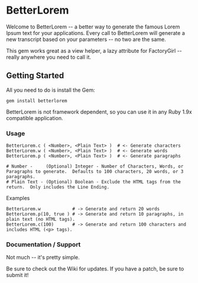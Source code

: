 # BetterLorem #

Welcome to BetterLorem -- a better way to generate the famous Lorem Ipsum text for your applications.  Every call to BetterLorem will generate a new transcript based on your parameters -- no two are the same.

This gem works great as a view helper, a lazy attribute for FactoryGirl -- really anywhere you need to call it.


## Getting Started ##

All you need to do is install the Gem:

    gem install betterlorem

BetterLorem is not framework dependent, so you can use it in any Ruby 1.9x compatible application.


### Usage ###

    BetterLorem.c ( <Number>, <Plain Text> )  # <- Generate characters
    BetterLorem.w ( <Number>, <Plain Text> )  # <- Generate words
    BetterLorem.p ( <Number>, <Plain Text> )  # <- Generate paragraphs

    # Number -     (Optional) Integer - Number of Characters, Words, or Paragraphs to generate.  Defaults to 100 characters, 20 words, or 3 paragraphs.
    # Plain Text - (Optional) Boolean - Exclude the HTML tags from the return.  Only includes the Line Ending.

Examples

    BetterLorem.w            # -> Generate and return 20 words
    BetterLorem.p(10, true ) # -> Generate and return 10 paragraphs, in plain text (no HTML tags).
    BetterLorem.c(100)       # -> Generate and return 100 characters and includes HTML (<p> tags).


### Documentation / Support ###

Not much -- it's pretty simple.

Be sure to check out the Wiki for updates.  If you have a patch, be sure to submit it!



